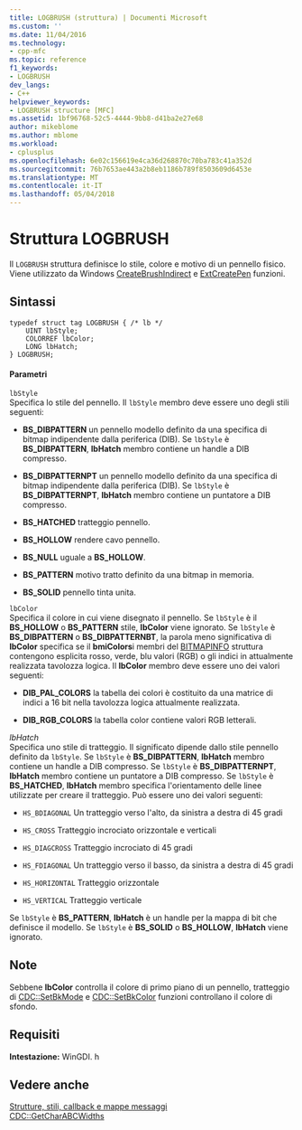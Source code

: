 ```yaml
---
title: LOGBRUSH (struttura) | Documenti Microsoft
ms.custom: ''
ms.date: 11/04/2016
ms.technology:
- cpp-mfc
ms.topic: reference
f1_keywords:
- LOGBRUSH
dev_langs:
- C++
helpviewer_keywords:
- LOGBRUSH structure [MFC]
ms.assetid: 1bf96768-52c5-4444-9bb8-d41ba2e27e68
author: mikeblome
ms.author: mblome
ms.workload:
- cplusplus
ms.openlocfilehash: 6e02c156619e4ca36d268870c70ba783c41a352d
ms.sourcegitcommit: 76b7653ae443a2b8eb1186b789f8503609d6453e
ms.translationtype: MT
ms.contentlocale: it-IT
ms.lasthandoff: 05/04/2018
---
```

# <a name="logbrush-structure"></a>Struttura LOGBRUSH
Il `LOGBRUSH` struttura definisce lo stile, colore e motivo di un pennello fisico. Viene utilizzato da Windows [CreateBrushIndirect](http://msdn.microsoft.com/library/windows/desktop/dd183487) e [ExtCreatePen](http://msdn.microsoft.com/library/windows/desktop/dd162705) funzioni.  
  
## <a name="syntax"></a>Sintassi  
  
```  
typedef struct tag LOGBRUSH { /* lb */  
    UINT lbStyle;  
    COLORREF lbColor;  
    LONG lbHatch;  
} LOGBRUSH;  
```  
  
#### <a name="parameters"></a>Parametri  
 `lbStyle`  
 Specifica lo stile del pennello. Il `lbStyle` membro deve essere uno degli stili seguenti:  
  
- **BS_DIBPATTERN** un pennello modello definito da una specifica di bitmap indipendente dalla periferica (DIB). Se `lbStyle` è **BS_DIBPATTERN**, **lbHatch** membro contiene un handle a DIB compresso.  
  
- **BS_DIBPATTERNPT** un pennello modello definito da una specifica di bitmap indipendente dalla periferica (DIB). Se `lbStyle` è **BS_DIBPATTERNPT**, **lbHatch** membro contiene un puntatore a DIB compresso.  
  
- **BS_HATCHED** tratteggio pennello.  
  
- **BS_HOLLOW** rendere cavo pennello.  
  
- **BS_NULL** uguale a **BS_HOLLOW**.  
  
- **BS_PATTERN** motivo tratto definito da una bitmap in memoria.  
  
- **BS_SOLID** pennello tinta unita.  
  
 `lbColor`  
 Specifica il colore in cui viene disegnato il pennello. Se `lbStyle` è il **BS_HOLLOW** o **BS_PATTERN** stile, **lbColor** viene ignorato. Se `lbStyle` è **BS_DIBPATTERN** o **BS_DIBPATTERNBT**, la parola meno significativa di **lbColor** specifica se il **bmiColors**i membri del [BITMAPINFO](../../mfc/reference/bitmapinfo-structure.md) struttura contengono esplicita rosso, verde, blu valori (RGB) o gli indici in attualmente realizzata tavolozza logica. Il **lbColor** membro deve essere uno dei valori seguenti:  
  
- **DIB_PAL_COLORS** la tabella dei colori è costituito da una matrice di indici a 16 bit nella tavolozza logica attualmente realizzata.  
  
- **DIB_RGB_COLORS** la tabella color contiene valori RGB letterali.  
  
 *lbHatch*  
 Specifica uno stile di tratteggio. Il significato dipende dallo stile pennello definito da `lbStyle`. Se `lbStyle` è **BS_DIBPATTERN**, **lbHatch** membro contiene un handle a DIB compresso. Se `lbStyle` è **BS_DIBPATTERNPT**, **lbHatch** membro contiene un puntatore a DIB compresso. Se `lbStyle` è **BS_HATCHED**, **lbHatch** membro specifica l'orientamento delle linee utilizzate per creare il tratteggio. Può essere uno dei valori seguenti:  
  
- `HS_BDIAGONAL` Un tratteggio verso l'alto, da sinistra a destra di 45 gradi  
  
- `HS_CROSS` Tratteggio incrociato orizzontale e verticali  
  
- `HS_DIAGCROSS` Tratteggio incrociato di 45 gradi  
  
- `HS_FDIAGONAL` Un tratteggio verso il basso, da sinistra a destra di 45 gradi  
  
- `HS_HORIZONTAL` Tratteggio orizzontale  
  
- `HS_VERTICAL` Tratteggio verticale  
  
 Se `lbStyle` è **BS_PATTERN**, **lbHatch** è un handle per la mappa di bit che definisce il modello. Se `lbStyle` è **BS_SOLID** o **BS_HOLLOW**, **lbHatch** viene ignorato.  
  
## <a name="remarks"></a>Note  
 Sebbene **lbColor** controlla il colore di primo piano di un pennello, tratteggio di [CDC::SetBkMode](../../mfc/reference/cdc-class.md#setbkmode) e [CDC::SetBkColor](../../mfc/reference/cdc-class.md#setbkcolor) funzioni controllano il colore di sfondo.  
  
## <a name="requirements"></a>Requisiti  
 **Intestazione:** WinGDI. h  
  
## <a name="see-also"></a>Vedere anche  
 [Strutture, stili, callback e mappe messaggi](../../mfc/reference/structures-styles-callbacks-and-message-maps.md)   
 [CDC::GetCharABCWidths](../../mfc/reference/cdc-class.md#getcharabcwidths)

